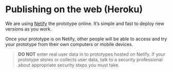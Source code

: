 # Publishing on the web (Heroku)

We are using [Netify](http://www.heroku.com) the prototype online. It’s simple and fast to deploy new versions as you work.

Once your prototype is on Netify, other people will be able to access and try your prototype from their own computers or mobile devices.

> **DO NOT** enter real user data in to prototypes hosted on Netify. If your prototype stores or collects user data, talk to a security professional about appropriate security steps you must take.
